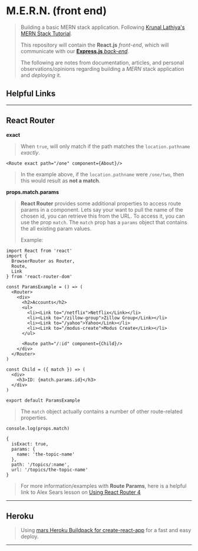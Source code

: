 
M.E.R.N. (front end)
===================
> Building a basic MERN stack application. Following [Krunal Lathiya's MERN Stack Tutorial](https://appdividend.com/2017/06/28/mern-stack-tutorial/?utm_source=hashnode.com).
>
> This repository will contain the **React.js** *front-end*, which will communicate with our [**Express.js** *back-end*](https://github.com/PJC-1/M.E.R.N.-back-end-).
>
> The following are notes from documentation, articles, and personal observations/opinions regarding building a *MERN* stack application and *deploying* it.
>

Helpful Links
-------------
>  
>

----------

React Router
-------------
**exact**
>
> When ```true```, will only match if the path matches the ```location.pathname``` *exactly*.
>  
```
<Route exact path="/one" component={About}/>
```
>
> In the example above, if the ```location.pathname``` were ```/one/two```, then this would result as **not a match**.
>
>

**props.match.params**
>
> **React Router** provides some additional properties to access route params in a component.
> Lets say your want to pull the name of the chosen id, you can retrieve this from the URL. To access it, you can use the prop ```match```.
> The ```match``` prop has a ```params``` object that contains the all existing param values.
>
> Example:
```
import React from 'react'
import {
  BrowserRouter as Router,
  Route,
  Link
} from 'react-router-dom'

const ParamsExample = () => (
  <Router>
    <div>
      <h2>Accounts</h2>
      <ul>
        <li><Link to="/netflix">Netflix</Link></li>
        <li><Link to="/zillow-group">Zillow Group</Link></li>
        <li><Link to="/yahoo">Yahoo</Link></li>
        <li><Link to="/modus-create">Modus Create</Link></li>
      </ul>

      <Route path="/:id" component={Child}/>
    </div>
  </Router>
)

const Child = ({ match }) => (
  <div>
    <h3>ID: {match.params.id}</h3>
  </div>
)

export default ParamsExample
```
>
> The ```match``` object actually contains a number of other route-related properties.
>  
```
console.log(props.match)

{
  isExact: true,
  params: {
    name: 'the-topic-name'
  },
  path: '/topics/:name',
  url: '/topics/the-topic-name'
}
```
> For more information/examples with **Route Params**, here is a helpful link to Alex Sears lesson on [Using React Router 4](https://scotch.io/courses/using-react-router-4/route-params)

----------

Heroku
-------------
>  
> Using [mars Heroku Buildpack for create-react-app](https://github.com/mars/create-react-app-buildpack) for a fast and easy deploy.
>

----------
